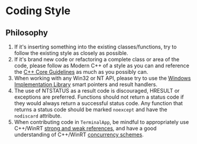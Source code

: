 # Coding Style

## Philosophy
1. If it's inserting something into the existing classes/functions, try to follow the existing style as closely as possible.
1. If it's brand new code or refactoring a complete class or area of the code, please follow as Modern C++ of a style as you can and reference the [C++ Core Guidelines](https://github.com/isocpp/CppCoreGuidelines) as much as you possibly can.
1. When working with any Win32 or NT API, please try to use the [Windows Implementation Library](./WIL.md) smart pointers and result handlers.
1. The use of NTSTATUS as a result code is discouraged, HRESULT or exceptions are preferred. Functions should not return a status code if they would always return a successful status code. Any function that returns a status code should be marked `noexcept` and have the `nodiscard` attribute.
1. When contributing code in `TerminalApp`, be mindful to appropriately use C++/WinRT [strong and weak references](https://docs.microsoft.com/en-us/windows/uwp/cpp-and-winrt-apis/weak-references), and have a good understanding of C++/WinRT [concurrency schemes](https://docs.microsoft.com/en-us/windows/uwp/cpp-and-winrt-apis/concurrency).
